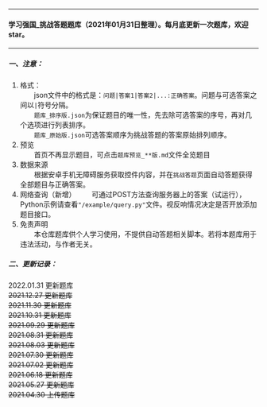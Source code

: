 
---
#### 学习强国_挑战答题题库（2021年01月31日整理）。每月底更新一次题库，欢迎star。
---

##### 一、注意：  
1. 格式：  
&emsp;&emsp;json文件中的格式是：`问题|答案1|答案2|...:正确答案`。问题与可选答案之间以`|`符号分隔。  
&emsp;&emsp;`题库_排序版.json`为保证题目的唯一性，先去除可选答案的序号，再对几个选项进行列表排序。  
&emsp;&emsp;`题库_原始版.json`可选答案顺序为挑战答题的答案原始排列顺序。  
2. 预览  
&emsp;&emsp;首页不再显示题目，可点击`题库预览_**版.md`文件全览题目  
3. 数据来源  
&emsp;&emsp;根据安卓手机无障碍服务获取控件内容，并在`挑战答题`页面自动答题获得全部题目与正确答案。  
4. 网络查询（新增）
&emsp;&emsp;可通过POST方法查询服务器上的答案（试运行），Python示例请查看`"/example/query.py"`文件。视反响情况决定是否开放添加题目接口。  
5. 免责声明  
&emsp;&emsp;本仓库题库供个人学习使用，不提供自动答题相关脚本。若将本题库用于违法活动，与作者无关。

##### 二、更新记录：
2022.01.31 更新题库  
~~2021.12.27 更新题库~~  
~~2021.11.30 更新题库~~  
~~2021.10.31 更新题库~~  
~~2021.09.29 更新题库~~  
~~2021.08.31 更新题库~~  
~~2021.08.03 更新题库~~  
~~2021.07.30 更新题库~~  
~~2021.07.02 更新题库~~  
~~2021.06.18 更新题库~~  
~~2021.05.27 更新题库~~  
~~2021.04.30 上传题库~~